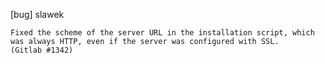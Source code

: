 [bug] slawek

    Fixed the scheme of the server URL in the installation script, which
    was always HTTP, even if the server was configured with SSL.
    (Gitlab #1342)
